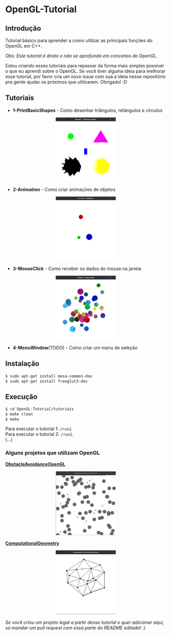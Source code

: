 # OpenGL-Tutorial

## Introdução
Tutorial básico para aprender a como utilizar as principais funções do OpenGL em C++.

_Obs: Este tutorial é direto e não se aprofunda em conceitos do OpenGL._

Estou criando esses tutoriais para repassar da forma mais simples possível o que eu aprendi sobre o OpenGL. Se você tiver alguma ideia para melhorar esse tutorial, por favor cria um novo issue com sua a ideia nesse repositório pra gente ajudar os próximos que utilizarem. Obrigado! :D

## Tutoriais
- **1-PrintBasicShapes** - Como desenhar triângulos, retângulos e círculos
<p align="center">
<img src="./img/Tutorial1.png?raw=true" height="200">
</p>

- **2-Animation** - Como criar animações de objetos
<p align="center">
<img src="./img/Tutorial2.png?raw=true" height="200">
</p>

- **3-MouseClick** - Como receber os dados do mouse na janela
<p align="center">
<img src="./img/Tutorial3.png?raw=true" height="200">
</p>

- **4-MenuWindow**(TODO) - Como criar um menu de seleção

## Instalação

```
$ sudo apt-get install mesa-common-dev
$ sudo apt-get install freeglut3-dev
```

## Execução

```
$ cd OpenGL-Tutorial/tutoriais
$ make clean
$ make
```

Para executar o tutorial 1: `/run1`.<br>
Para executar o tutorial 2: `/run2`.<br>
(...)

### Alguns projetos que utilizam OpenGL
[**ObstacleAvoidanceOpenGL**](https://github.com/Brenocq/EvolutiveSystemOpenGL-ObstacleAvoidance)
<p align="center">
<img src="https://github.com/Brenocq/EvolutiveSystemOpenGL-ObstacleAvoidance/blob/master/img/gifReleasev1.0.gif?raw=true" height="200">
</p>

[**ComputationalGeometry**](https://github.com/Brenocq/ComputationalGeometryOpenGL)
<p align="center">
<img src="https://github.com/Brenocq/OpenGL-Tutorial/blob/master/img/CompGeometry.png?raw=true" height="200">
</p>

_Se você criou um projeto legal a partir desse tutorial e quer adicionar aqui, só mandar um pull request com essa parte do README editada! :)_
